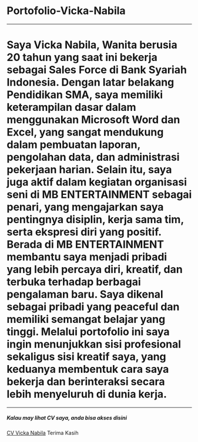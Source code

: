 # Portofolio-Vicka-Nabila
---
# Saya Vicka Nabila, Wanita berusia 20 tahun yang saat ini bekerja sebagai  Sales Force di Bank Syariah Indonesia. Dengan latar belakang Pendidikan SMA, saya memiliki keterampilan dasar dalam menggunakan Microsoft Word dan Excel, yang sangat mendukung dalam pembuatan laporan, pengolahan data, dan administrasi pekerjaan harian. Selain itu, saya juga aktif dalam kegiatan organisasi seni di MB ENTERTAINMENT sebagai penari, yang mengajarkan saya pentingnya disiplin, kerja sama tim, serta ekspresi diri yang positif. Berada di MB ENTERTAINMENT membantu saya menjadi pribadi yang lebih percaya diri, kreatif, dan terbuka terhadap berbagai pengalaman baru. Saya dikenal sebagai pribadi yang peaceful dan memiliki semangat belajar yang tinggi. Melalui portofolio ini saya ingin menunjukkan sisi profesional sekaligus sisi kreatif saya, yang keduanya membentuk cara saya bekerja dan berinteraksi secara lebih menyeluruh di dunia kerja.
---
##### Kalau may lihat CV saya, anda bisa akses disini
[CV Vicka Nabila](https://github.com/Vicka-nabila/Portofolio-Vicka-Nabila/blob/main/CV-pdf/CV%20Vicka%20pdf.pdf)
Terima Kasih
